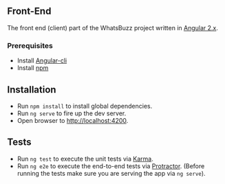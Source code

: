 ## Front-End
The front end (client) part of the WhatsBuzz project written in [Angular 2.x](https://angularjs.org/).

### Prerequisites

* Install [Angular-cli](https://github.com/angular/angular-cli)
* Install [npm](https://nodejs.org/en/)

## Installation

* Run `npm install` to install global dependencies.
* Run `ng serve` to fire up the dev server.
* Open browser to [http://localhost:4200](http://localhost:4200).

## Tests
* Run `ng test` to execute the unit tests via [Karma](https://karma-runner.github.io).
* Run `ng e2e` to execute the end-to-end tests via [Protractor](http://www.protractortest.org/). (Before running the tests make sure you are serving the app via `ng serve`).
